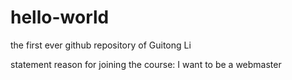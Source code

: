 # hello-world
the first ever github repository of Guitong Li

statement reason for joining the course: I want to be a webmaster
